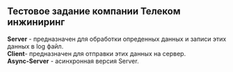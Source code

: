 <h2>Тестовое задание компании Телеком инжиниринг</h2>

<b>Server</b> - предназначен для обработки опреденных данных и записи этих данных в log файл. <br>
<b>Client</b>- предназначен для отправки этих данных на сервер.<br>
<b>Async-Server</b> - асинхронная версия Server.<br>
